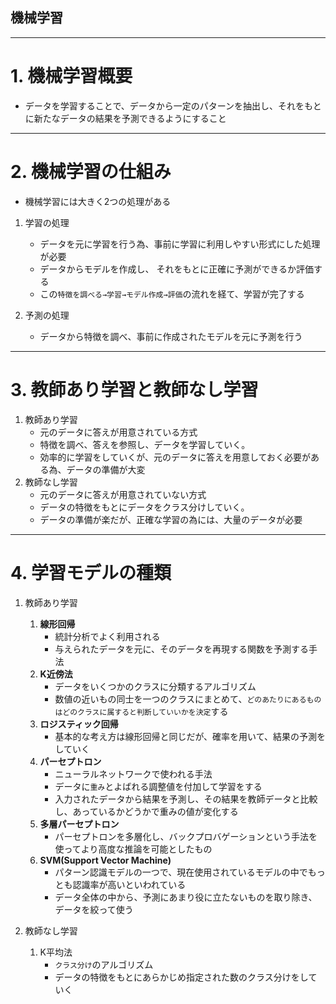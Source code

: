 ## 機械学習

---

# 1. 機械学習概要

- データを学習することで、データから一定のパターンを抽出し、それをもとに新たなデータの結果を予測できるようにすること

---

# 2. 機械学習の仕組み

- 機械学習には大きく2つの処理がある

1. 学習の処理
   - データを元に学習を行う為、事前に学習に利用しやすい形式にした処理が必要
   - データからモデルを作成し、 それをもとに正確に予測ができるか評価する
   - この```特徴を調べる→学習→モデル作成→評価```の流れを経て、学習が完了する  

1. 予測の処理

   - データから特徴を調べ、事前に作成されたモデルを元に予測を行う

---

# 3. 教師あり学習と教師なし学習

1. 教師あり学習
    - 元のデータに答えが用意されている方式
    - 特徴を調べ、答えを参照し、データを学習していく。
    - 効率的に学習をしていくが、元のデータに答えを用意しておく必要がある為、データの準備が大変
1. 教師なし学習
    - 元のデータに答えが用意されていない方式　
    - データの特徴をもとにデータをクラス分けしていく。
    - データの準備が楽だが、正確な学習の為には、大量のデータが必要

---

# 4. 学習モデルの種類

1. 教師あり学習
    1. **線形回帰**
        - 統計分析でよく利用される
        - 与えられたデータを元に、そのデータを再現する関数を予測する手法
    1. **K近傍法**
        - データをいくつかのクラスに分類するアルゴリズム
        - 数値の近いもの同士を一つのクラスにまとめて、```どのあたりにあるものはどのクラスに属すると判断していいかを決定```する
    1. **ロジスティック回帰**
        - 基本的な考え方は線形回帰と同じだが、確率を用いて、結果の予測をしていく
    1. **パーセプトロン**
        - ニューラルネットワークで使われる手法
        - データに```重み```とよばれる調整値を付加して学習をする
        - 入力されたデータから結果を予測し、その結果を教師データと比較し、あっているかどうかで重みの値が変化する
    1. **多層パーセプトロン**
        - パーセプトロンを多層化し、バックプロバゲーションという手法を使ってより高度な推論を可能としたもの
    1. **SVM(Support Vector Machine)**
        - パターン認識モデルの一つで、現在使用されているモデルの中でもっとも認識率が高いといわれている
        - データ全体の中から、予測にあまり役に立たないものを取り除き、データを絞って使う

1. 教師なし学習
    1. K平均法
        - ```クラス分け```のアルゴリズム
        - データの特徴をもとにあらかじめ指定された数のクラス分けをしていく
  